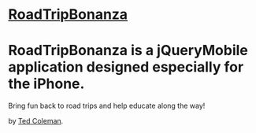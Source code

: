 # [RoadTripBonanza](http://moderoblabs.com)

# RoadTripBonanza is a jQueryMobile application designed especially for the iPhone.
Bring fun back to road trips and help educate along the way!

by [Ted Coleman](http://tedcoleman.me/).
